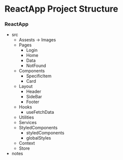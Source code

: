 # ReactApp Project Structure

### ReactApp

* src
    * Assests -> Images
    * Pages
       - Login
       - Home
       - Data
       - NotFound
    * Components
       - SpecificItem
       - Card  
    * Layout
       - Header
       - SideBar
       - Footer
    * Hooks
       - useFetchData
	* Utilities   
    * Services 
    * StyledComponents
       - styledComponents
       - globalStyles
    * Context
    * Store    
* notes          
  
